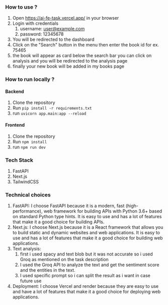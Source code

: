 ### How to use ?

1. Open https://ai-fe-task.vercel.app/ in your browser
2. Login with credentials
   1. username: user@example.com
   2. password: 12345678
3. You will be redirected to the dashboard
4. Click on the "Search" button in the menu then enter the book id for ex. 75465
5. the book will appear as card below the search bar you can click on analysis and you will be redirected to the analysis page
6. finally  your new book will be added in my books page

### How to run locally ?

#### Backend 
1. Clone the repository
2. Run `pip install -r requirements.txt `
3. run `uvicorn app.main:app --reload`

#### Frontend 
1. Clone the repository
2. Run `npm install `
3. run `npm run dev`

### Tech Stack
1. FastAPI
2. Next.js
3. TailwindCSS

### Technical choices
1. FastAPI: I choose FastAPI because it is a modern, fast (high-performance), web framework for building APIs with Python 3.6+ based on standard Python type hints. It is easy to use and has a lot of features that make it a good choice for building APIs.
2. Next.js: I choose Next.js because it is a React framework that allows you to build static and dynamic websites and web applications. It is easy to use and has a lot of features that make it a good choice for building web applications.
3. Text analysis: 
   1. first i used spacy and text blob but it was not accurate so i used Groq as mentioned on the task description
   2. I used the Groq API to analyze the text and get the sentiment score and the entities in the text.
   3. I used specific prompt so i can split the result as i want in case future use 
4. Deployment: I choose Vercel and render because they are easy to use and have a lot of features that make it a good choice for deploying web applications.
